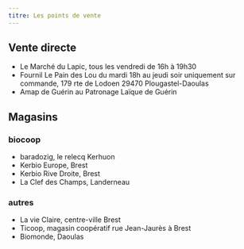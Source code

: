 ```yaml
---
titre: Les points de vente
---
```


## Vente directe
- Le Marché du Lapic, tous les vendredi de 16h à 19h30
- Fournil Le Pain des Lou du mardi 18h au jeudi soir uniquement sur commande, 179 rte de Lodoen 29470 Plougastel-Daoulas
- Amap de Guérin au Patronage Laïque de Guérin
  
## Magasins

### biocoop
- baradozig, le relecq Kerhuon
- Kerbio Europe, Brest
- Kerbio Rive Droite, Brest
- La Clef des Champs, Landerneau

### autres
- La vie Claire, centre-ville Brest
- Ticoop, magasin coopératif rue Jean-Jaurès à Brest
- Biomonde, Daoulas



